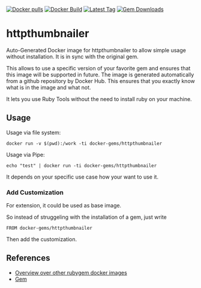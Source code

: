 [![Docker pulls](https://img.shields.io/docker/pulls/rubygem/httpthumbnailer.svg)](https://hub.docker.com/r/rubygem/httpthumbnailer/)
[![Docker Build](https://img.shields.io/docker/automated/rubygem/httpthumbnailer.svg)](https://hub.docker.com/r/rubygem/httpthumbnailer/)
[![Latest Tag](https://img.shields.io/github/tag/docker-rubygem/httpthumbnailer.svg)](https://hub.docker.com/r/rubygem/httpthumbnailer/)
[![Gem Downloads](https://img.shields.io/gem/dt/httpthumbnailer.svg)](https://rubygems.org/gems/httpthumbnailer/)
# httpthumbnailer

Auto-Generated Docker image for httpthumbnailer to allow simple usage without installation.
It is in sync with the original gem.

This allows to use a specific version of your favorite gem and ensures that this image will be supported in future.
The image is generated automatically from a github repository by Docker Hub.
This ensures that you exactly know what is in the image and what not.

It lets you use Ruby Tools without the need to install ruby on your machine.

## Usage

Usage via file system:

`docker run -v $(pwd):/work -ti docker-gems/httpthumbnailer`

Usage via Pipe:

`echo "test" | docker run -ti docker-gems/httpthumbnailer`

It depends on your specific use case how your want to use it.

### Add Customization

For extension, it could be used as base image.

So instead of struggeling with the installation of a gem, just write

`FROM docker-gems/httpthumbnailer`

Then add the customization.

## References

 - [Overview over other rubygem docker images](https://github.com/thinkbot/docker-rubygem)
 - [Gem](https://rubygems.org/gems/httpthumbnailer/)
